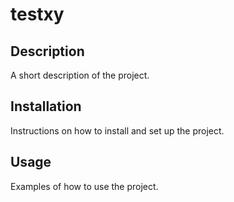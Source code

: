 # testxy

## Description

A short description of the project.

## Installation

Instructions on how to install and set up the project.

## Usage

Examples of how to use the project.
